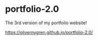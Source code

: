 # portfolio-2.0

The 3rd version of my portfolio website!

https://olivernygren.github.io/portfolio-2.0/

